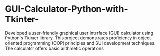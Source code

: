 # GUI-Calculator-Python-with-Tkinter-
Developed a user-friendly graphical user interface (GUI) calculator using Python's Tkinter library. This project demonstrates proficiency in object-oriented programming (OOP) principles and GUI development techniques. The calculator offers basic arithmetic operations
